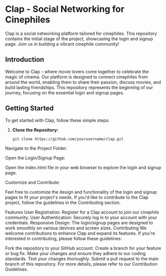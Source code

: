 # Clap - Social Networking for Cinephiles


Clap is a social networking platform tailored for cinephiles. This repository contains the initial stage of the project, showcasing the login and signup page. Join us in building a vibrant cinephile community!


## Introduction

Welcome to Clap - where movie lovers come together to celebrate the magic of cinema. Our platform is designed to connect cinephiles from around the world, enabling them to share their passion, discuss movies, and build lasting friendships. This repository represents the beginning of our journey, focusing on the essential login and signup pages.


## Getting Started

To get started with Clap, follow these simple steps:

1. **Clone the Repository:**

   ```bash
   git clone https://github.com/yourusername/clap.git

Navigate to the Project Folder:

Open the Login/Signup Page:

Open the index.html file in your web browser to explore the login and signup page.

Customize and Contribute:

Feel free to customize the design and functionality of the login and signup pages to fit your project's needs. If you'd like to contribute to the Clap project, follow the guidelines in the Contributing section.

Features
User Registration: Register for a Clap account to join our cinephile community.
User Authentication: Securely log in to your account with your credentials.
Responsive Design: The login/signup pages are designed to work smoothly on various devices and screen sizes.
Contributing
We welcome contributions to enhance Clap and expand its features. If you're interested in contributing, please follow these guidelines:

Fork the repository to your GitHub account.
Create a branch for your feature or bug fix.
Make your changes and ensure they adhere to our coding standards.
Test your changes thoroughly.
Submit a pull request to the main branch of this repository.
For more details, please refer to our Contribution Guidelines.
